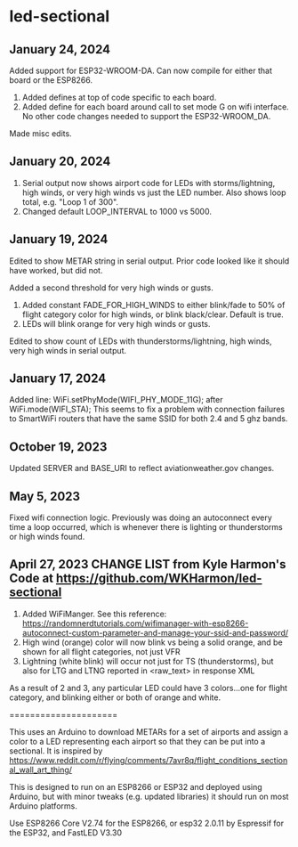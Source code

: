 # led-sectional
January 24, 2024
----------------
Added support for ESP32-WROOM-DA.  Can now compile for either that board or the ESP8266.
1.  Added defines at top of code specific to each board.
2.  Added define for each board around call to set mode G on wifi interface.
No other code changes needed to support the ESP32-WROOM_DA.

Made misc edits.

January 20, 2024
----------------
1. Serial output now shows airport code for LEDs with storms/lightning, high winds, or very high winds vs just the LED
   number.  Also shows loop total, e.g. "Loop 1 of 300".
2. Changed default LOOP_INTERVAL to 1000 vs 5000.

January 19, 2024
----------------
Edited to show METAR string in serial output.  Prior code looked like it should have worked, but did not.

Added a second threshold for very high winds or gusts.
  1.  Added constant FADE_FOR_HIGH_WINDS to either blink/fade to 50% of flight category color for high winds, or
      blink black/clear.  Default is true.
  2.  LEDs will blink orange for very high winds or gusts.

Edited to show count of LEDs with thunderstorms/lightning, high winds, very high winds in serial output.

 January 17, 2024
 ----------------
 Added line: WiFi.setPhyMode(WIFI_PHY_MODE_11G); after WiFi.mode(WIFI_STA);
 This seems to fix a problem with connection failures to SmartWiFi routers that have the same SSID for both 2.4 and
 5 ghz bands.
 
 October 19, 2023
 ----------------
 Updated SERVER and BASE_URI to reflect aviationweather.gov changes.
  
 May 5, 2023
 -----------
 Fixed wifi connection logic.  Previously was doing an autoconnect every time a loop
 occurred, which is whenever there is lighting or thunderstorms or high winds found.
 
 April 27, 2023
 CHANGE LIST from Kyle Harmon's Code at https://github.com/WKHarmon/led-sectional
 --------------------------------------------------------------------------------
 1. Added WiFiManger. See this reference: https://randomnerdtutorials.com/wifimanager-with-esp8266-autoconnect-custom-parameter-and-manage-your-ssid-and-password/
 2. High wind (orange) color will now blink vs being a solid orange, and be shown for all flight categories, not just VFR
 3. Lightning (white blink) will occur not just for TS (thunderstorms), but also for LTG and LTNG reported in <raw_text> in response XML

 As a result of 2 and 3, any particular LED could have 3 colors...one for flight category, and blinking either or both of orange and white.

=====================

This uses an Arduino to download METARs for a set of airports and assign a color to a LED representing each airport so that they can be put into a sectional. It is inspired by https://www.reddit.com/r/flying/comments/7avr8q/flight_conditions_sectional_wall_art_thing/

This is designed to run on an ESP8266 or ESP32 and deployed using Arduino, but with minor tweaks (e.g. updated libraries) it should run on most Arduino platforms.

Use ESP8266 Core V2.74 for the ESP8266, or esp32 2.0.11 by Espressif for the ESP32, and FastLED V3.30
